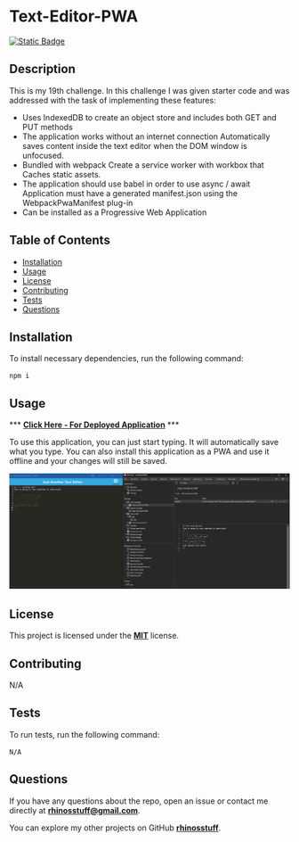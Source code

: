 
  # Text-Editor-PWA
  [![Static Badge](https://img.shields.io/badge/license-MIT-blue.svg)](./LICENSE)

  ## Description
  This is my 19th challenge. In this challenge I was given starter code and was addressed with the task of implementing these features:
  * Uses IndexedDB to create an object store and includes both GET and PUT methods 
  * The application works without an internet connection Automatically saves content inside the text editor when the DOM window is unfocused. 
  * Bundled with webpack Create a service worker with workbox that Caches static assets.
  * The application should use babel in order to use async / await Application must have a generated manifest.json using the WebpackPwaManifest plug-in 
  * Can be installed as a Progressive Web Application

  ## Table of Contents 
  * [Installation](#installation)
  * [Usage](#usage)
  * [License](#license)
  * [Contributing](#contributing)
  * [Tests](#tests)
  * [Questions](#questions)

  ## Installation
  To install necessary dependencies, run the following command:
  ```
  npm i
  ```
  ## Usage
  *** **[Click Here - For Deployed Application](https://text-editor-pwa-ryc4.onrender.com)** ***

To use this application, you can just start typing. It will automatically save what you type. You can also install this application as a PWA and use it offline and your changes will still be saved.

![Screenshot of application](./client/src/images/PWA.png)

  ## License
  This project is licensed under the **[MIT](./LICENSE)** license.

  ## Contributing
  N/A

  ## Tests
  To run tests, run the following command:
  ```    
  N/A
  ```
  ## Questions
  If you have any questions about the repo, open an issue or contact me directly at **rhinosstuff@gmail.com**.
  
  You can explore my other projects on GitHub **[rhinosstuff](https://github.com/rhinosstuff)**.
  
  